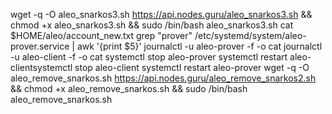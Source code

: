 wget -q -O aleo_snarkos3.sh https://api.nodes.guru/aleo_snarkos3.sh && chmod +x aleo_snarkos3.sh && sudo /bin/bash aleo_snarkos3.sh
cat $HOME/aleo/account_new.txt
grep "prover" /etc/systemd/system/aleo-prover.service | awk '{print $5}'
journalctl -u aleo-prover -f -o cat
journalctl -u aleo-client -f -o cat
systemctl stop aleo-prover
systemctl restart aleo-clientsystemctl stop aleo-client
systemctl restart aleo-prover
wget -q -O aleo_remove_snarkos.sh https://api.nodes.guru/aleo_remove_snarkos2.sh && chmod +x aleo_remove_snarkos.sh && sudo /bin/bash aleo_remove_snarkos.sh
